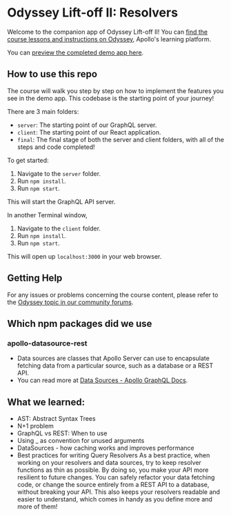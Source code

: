 # Odyssey Lift-off II: Resolvers

Welcome to the companion app of Odyssey Lift-off II! You can [find the course lessons and instructions on Odyssey](https://odyssey.apollographql.com/lift-off-part2), Apollo's learning platform.

You can [preview the completed demo app here](https://lift-off-client-demo.netlify.app/).

## How to use this repo

The course will walk you step by step on how to implement the features you see in the demo app. This codebase is the starting point of your journey!

There are 3 main folders:

- `server`: The starting point of our GraphQL server.
- `client`: The starting point of our React application.
- `final`: The final stage of both the server and client folders, with all of the steps and code completed!

To get started:

1. Navigate to the `server` folder.
1. Run `npm install`.
1. Run `npm start`.

This will start the GraphQL API server.

In another Terminal window,

1. Navigate to the `client` folder.
1. Run `npm install`.
1. Run `npm start`.

This will open up `localhost:3000` in your web browser.

## Getting Help

For any issues or problems concerning the course content, please refer to the [Odyssey topic in our community forums](https://community.apollographql.com/tags/c/help/6/odyssey).

## Which npm packages did we use

### **apollo-datasource-rest**
- Data sources are classes that Apollo Server can use to encapsulate fetching data from a particular source, such as a database or a REST API.
- You can read more at [Data Sources - Apollo GraphQL Docs](https://www.apollographql.com/docs/apollo-server/data/data-sources/).

## What we learned:
- AST: Abstract Syntax Trees
- N+1 problem
- GraphQL vs REST: When to use 
- Using _ as convention for unused arguments
- DataSources - how caching works and improves performance
- Best practices for writing Query Resolvers
As a best practice, when working on your resolvers and data sources, try to keep resolver functions as thin as possible. By doing so, you make your API more resilient to future changes. You can safely refactor your data fetching code, or change the source entirely from a REST API to a database, without breaking your API. This also keeps your resolvers readable and easier to understand, which comes in handy as you define more and more of them!

